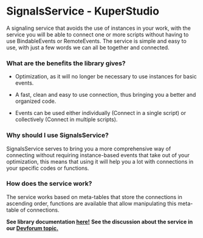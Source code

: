 # SignalsService - KuperStudio
A signaling service that avoids the use of instances in your work, with the service you will be able to connect one or more scripts without having to use BindableEvents or RemoteEvents.
The service is simple and easy to use, with just a few words we can all be together and connected.

### **What are the benefits the library gives?**
* Optimization, as it will no longer be necessary to use instances for basic events.

* A fast, clean and easy to use connection, thus bringing you a better and organized code.

* Events can be used either individually (Connect in a single script) or collectively (Connect in multiple scripts).

### **Why should I use SignalsService?**
SignalsService serves to bring you a more comprehensive way of connecting without requiring instance-based events that take out of your optimization, this means that using it will help you a lot with connections in your specific codes or functions.

### **How does the service work?**
The service works based on meta-tables that store the connections in ascending order, functions are available that allow manipulating this meta-table of connections.

**See library documentation [here!](https://kuperstudio.github.io/SignalsService/)**
**See the discussion about the service in our [Devforum topic.](https://devforum.roblox.com/t/1548916)**